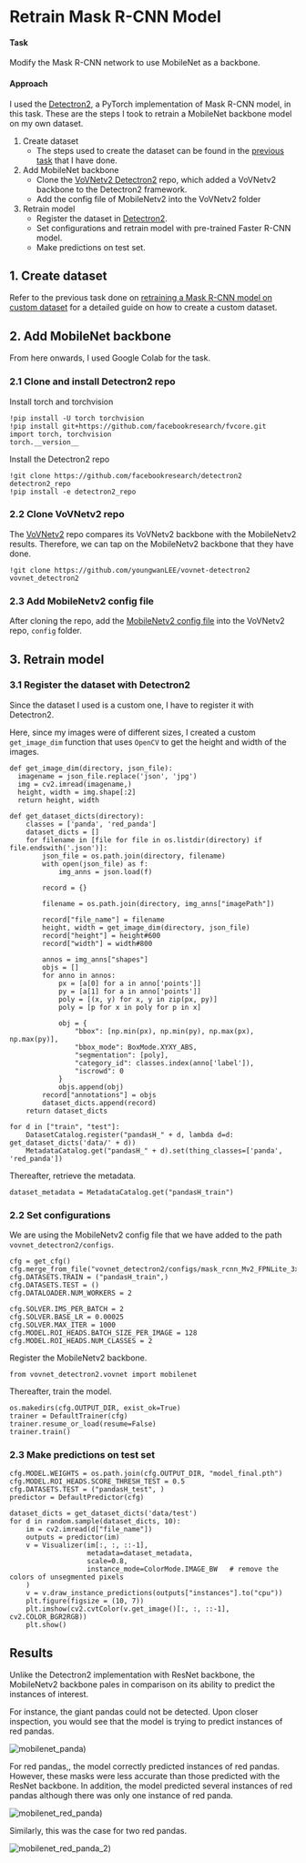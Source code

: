 # Retrain Mask R-CNN Model

#### Task

Modify the Mask R-CNN network to use MobileNet as a backbone.

#### Approach

I used the [Detectron2](https://github.com/facebookresearch/detectron2), a PyTorch implementation of Mask R-CNN model, in this task. These are the steps I took to retrain a MobileNet backbone model on my own dataset.

1. Create dataset
    - The steps used to create the dataset can be found in the [previous task](https://github.com/agrilive/detectron2-instance-segmentation/blob/master/retrain-custom-dataset) that I have done.
2. Add MobileNet backbone
    - Clone the [VoVNetv2 Detectron2](https://github.com/youngwanLEE/vovnet-detectron2) repo, which added a VoVNetv2 backbone to the Detectron2 framework.
    - Add the config file of MobileNetv2 into the VoVNetv2 folder
3. Retrain model
    - Register the dataset in [Detectron2](https://github.com/facebookresearch/detectron2).
    - Set configurations and retrain model with pre-trained Faster R-CNN model.
    - Make predictions on test set.

## 1. Create dataset

Refer to the previous task done on [retraining a Mask R-CNN model on custom dataset](https://github.com/agrilive/detectron2-instance-segmentation/blob/master/retrain-custom-dataset) for a detailed guide on how to create a custom dataset.

## 2. Add MobileNet backbone

From here onwards, I used Google Colab for the task.

### 2.1 Clone and install Detectron2 repo

Install torch and torchvision

```
!pip install -U torch torchvision
!pip install git+https://github.com/facebookresearch/fvcore.git
import torch, torchvision
torch.__version__
```

Install the Detectron2 repo

```
!git clone https://github.com/facebookresearch/detectron2 detectron2_repo
!pip install -e detectron2_repo
```

### 2.2 Clone VoVNetv2 repo

The [VoVNetv2](https://github.com/youngwanLEE/vovnet-detectron2) repo compares its VoVNetv2 backbone with the MobileNetv2 results. Therefore, we can tap on the MobileNetv2 backbone that they have done.

```
!git clone https://github.com/youngwanLEE/vovnet-detectron2 vovnet_detectron2
```

### 2.3 Add MobileNetv2 config file

After cloning the repo, add the [MobileNetv2 config file](https://github.com/agrilive/detectron2-instance-segmentation/blob/master/mobilenet-mask-rcnn/mask_rcnn_Mv2_FPNLite_3x.yaml) into the VoVNetv2 repo, `config` folder.

## 3. Retrain model

### 3.1 Register the dataset with Detectron2

Since the dataset I used is a custom one, I have to register it with Detectron2.

Here, since my images were of different sizes, I created a custom `get_image_dim` function that uses `OpenCV` to get the height and width of the images.

```
def get_image_dim(directory, json_file):
  imagename = json_file.replace('json', 'jpg')
  img = cv2.imread(imagename,)
  height, width = img.shape[:2]
  return height, width

def get_dataset_dicts(directory):
    classes = ['panda', 'red_panda']
    dataset_dicts = []
    for filename in [file for file in os.listdir(directory) if file.endswith('.json')]:
        json_file = os.path.join(directory, filename)
        with open(json_file) as f:
            img_anns = json.load(f)

        record = {}
        
        filename = os.path.join(directory, img_anns["imagePath"])
        
        record["file_name"] = filename
        height, width = get_image_dim(directory, json_file)
        record["height"] = height#600
        record["width"] = width#800
      
        annos = img_anns["shapes"]
        objs = []
        for anno in annos:
            px = [a[0] for a in anno['points']]
            py = [a[1] for a in anno['points']]
            poly = [(x, y) for x, y in zip(px, py)]
            poly = [p for x in poly for p in x]

            obj = {
                "bbox": [np.min(px), np.min(py), np.max(px), np.max(py)],
                "bbox_mode": BoxMode.XYXY_ABS,
                "segmentation": [poly],
                "category_id": classes.index(anno['label']),
                "iscrowd": 0
            }
            objs.append(obj)
        record["annotations"] = objs
        dataset_dicts.append(record)
    return dataset_dicts

for d in ["train", "test"]:
    DatasetCatalog.register("pandasH_" + d, lambda d=d: get_dataset_dicts('data/' + d))
    MetadataCatalog.get("pandasH_" + d).set(thing_classes=['panda', 'red_panda'])
```

Thereafter, retrieve the metadata.

```
dataset_metadata = MetadataCatalog.get("pandasH_train")
```

### 2.2 Set configurations

We are using the MobileNetv2 config file that we have added to the path `vovnet_detectron2/configs`. 

```
cfg = get_cfg()
cfg.merge_from_file("vovnet_detectron2/configs/mask_rcnn_Mv2_FPNLite_3x.yaml")
cfg.DATASETS.TRAIN = ("pandasH_train",)
cfg.DATASETS.TEST = ()
cfg.DATALOADER.NUM_WORKERS = 2

cfg.SOLVER.IMS_PER_BATCH = 2
cfg.SOLVER.BASE_LR = 0.00025
cfg.SOLVER.MAX_ITER = 1000
cfg.MODEL.ROI_HEADS.BATCH_SIZE_PER_IMAGE = 128
cfg.MODEL.ROI_HEADS.NUM_CLASSES = 2
```

Register the MobileNetv2 backbone.

```
from vovnet_detectron2.vovnet import mobilenet
```

Thereafter, train the model.

```
os.makedirs(cfg.OUTPUT_DIR, exist_ok=True)
trainer = DefaultTrainer(cfg) 
trainer.resume_or_load(resume=False)
trainer.train()
```

### 2.3 Make predictions on test set

```
cfg.MODEL.WEIGHTS = os.path.join(cfg.OUTPUT_DIR, "model_final.pth")
cfg.MODEL.ROI_HEADS.SCORE_THRESH_TEST = 0.5 
cfg.DATASETS.TEST = ("pandasH_test", )
predictor = DefaultPredictor(cfg)

dataset_dicts = get_dataset_dicts('data/test')
for d in random.sample(dataset_dicts, 10):    
    im = cv2.imread(d["file_name"])
    outputs = predictor(im)
    v = Visualizer(im[:, :, ::-1],
                   metadata=dataset_metadata, 
                   scale=0.8, 
                   instance_mode=ColorMode.IMAGE_BW   # remove the colors of unsegmented pixels
    )
    v = v.draw_instance_predictions(outputs["instances"].to("cpu"))
    plt.figure(figsize = (10, 7))
    plt.imshow(cv2.cvtColor(v.get_image()[:, :, ::-1], cv2.COLOR_BGR2RGB))
    plt.show()
```

## Results

Unlike the Detectron2 implementation with ResNet backbone, the MobileNetv2 backbone pales in comparison on its ability to predict the instances of interest.

For instance, the giant pandas could not be detected. Upon closer inspection, you would see that the model is trying to predict instances of red pandas. 

![mobilenet_panda](https://github.com/agrilive/detectron2-instance-segmentation/blob/master/mobilenet-mask-rcnn/sample-images/mobilenet_panda.png?raw=true))

For red pandas,, the model correctly predicted instances of red pandas. However, these masks were less accurate than those predicted with the ResNet backbone. In addition, the model predicted several instances of red pandas although there was only one instance of red panda.

![mobilenet_red_panda](https://github.com/agrilive/detectron2-instance-segmentation/blob/master/mobilenet-mask-rcnn/sample-images/mobilenet_red_panda.png?raw=true))

Similarly, this was the case for two red pandas.

![mobilenet_red_panda_2](https://github.com/agrilive/detectron2-instance-segmentation/blob/master/mobilenet-mask-rcnn/sample-images/mobilenet_red_panda_2.png?raw=true))


